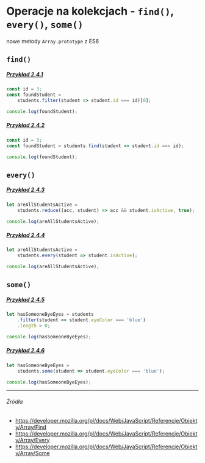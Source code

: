 # Operacje na kolekcjach - `find()`, `every()`, `some()`

nowe metody `Array.prototype` z ES6

## `find()`

##### [Przykład 2.4.1](https://codepen.io/mmotel/pen/BZpJXW)
```js
const id = 3;
const foundStudent = 
    students.filter(student => student.id === id)[0];

console.log(foundStudent);
```

##### [Przykład 2.4.2](https://codepen.io/mmotel/pen/mwRXdP)
```js
const id = 3;
const foundStudent = students.find(student => student.id === id);

console.log(foundStudent);
```

## `every()`

##### [Przykład 2.4.3](https://codepen.io/mmotel/pen/JJEpoQ)
```js
let areAllStudentsActive = 
    students.reduce((acc, student) => acc && student.isActive, true);

console.log(areAllStudentsActive);
```

##### [Przykład 2.4.4](https://codepen.io/mmotel/pen/KqaQpo)
```js
let areAllStudentsActive = 
    students.every(student => student.isActive);

console.log(areAllStudentsActive);
```

## `some()`

##### [Przykład 2.4.5](https://codepen.io/mmotel/pen/awpqmg)
```js
let hasSomeoneByeEyes = students
    .filter(student => student.eyeColor === 'blue')
    .length > 0;

console.log(hasSomeoneByeEyes);
```

##### [Przykład 2.4.6](https://codepen.io/mmotel/pen/mwRXRO)
```js
let hasSomeoneByeEyes = 
    students.some(student => student.eyeColor === 'blue');

console.log(hasSomeoneByeEyes);
```

---

###### Źródła

* https://developer.mozilla.org/pl/docs/Web/JavaScript/Referencje/Obiekty/Array/Find
* https://developer.mozilla.org/pl/docs/Web/JavaScript/Referencje/Obiekty/Array/Every
* https://developer.mozilla.org/pl/docs/Web/JavaScript/Referencje/Obiekty/Array/Some